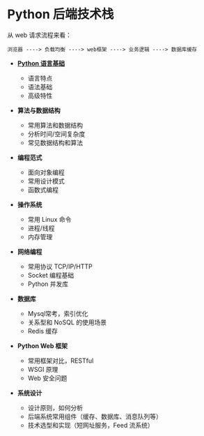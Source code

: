 # Python 后端技术栈

从 web 请求流程来看：

`浏览器 ----> 负载均衡 ----> web框架 ----> 业务逻辑 ----> 数据库缓存 `

- [**Python 语言基础**](https://github.com/sxnys/learning_for_future/blob/master/interview/PythonBackend/1_Python%E8%AF%AD%E8%A8%80%E5%9F%BA%E7%A1%80.md)
  - 语言特点
  - 语法基础
  - 高级特性

- **算法与数据结构**
  - 常用算法和数据结构
  - 分析时间/空间复杂度
  - 常见数据结构和算法

- **编程范式**
  - 面向对象编程
  - 常用设计模式
  - 函数式编程

- **操作系统**
  - 常用 Linux 命令
  - 进程/线程
  - 内存管理

- **网络编程**
  - 常用协议 TCP/IP/HTTP
  - Socket 编程基础
  - Python 并发库

- **数据库**
  - Mysql常考，索引优化
  - 关系型和 NoSQL 的使用场景
  - Redis 缓存

- **Python Web 框架**
  - 常用框架对比，RESTful
  - WSGI 原理
  - Web 安全问题

- **系统设计**
  - 设计原则，如何分析
  - 后端系统常用组件（缓存、数据库、消息队列等）
  - 技术选型和实现（短网址服务，Feed 流系统）